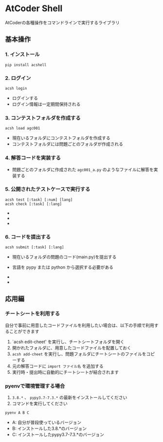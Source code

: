 # AtCoder Shell

AtCoderの各種操作をコマンドラインで実行するライブラリ

## 基本操作

### 1. インストール

```shell
pip install acshell
```

### 2. ログイン

```shell
acsh login
```

- ログインする
- ログイン情報は一定期間保持される

### 3. コンテストフォルダを作成する

```shell
acsh load agc001
```

- 現在いるフォルダにコンテストフォルダを作成する
- コンテストフォルダには問題ごとのフォルダが作成される

### 4. 解答コードを実装する

- 問題ごとのフォルダに作成された `agc001_a.py` のようなファイルに解答を実装する

### 5. 公開されたテストケースで実行する

```shell
acsh test [:task] [:num] [lang]
acsh check [:task] [:lang]
```

- [task]: (必須)問題の記号（A、Bなど）を指定
- [num]: (testで必須)テストケースの番号を指定
- [lang]: (任意)実行言語を指定(python/pypyから選択)

### 6. コードを提出する

```shell
acsh submit [:task] [:lang]
```

- 現在いるフォルダの問題のコード(main.py)を提出する
- 言語を pypy または python から選択する必要がある

- [task]: (必須)問題の記号（A、Bなど）を指定
- [lang]: (必須)実行言語を指定(python/pypyから選択)

## 応用編

### チートシートを利用する

自分で事前に用意したコードファイルを利用したい場合は、以下の手順で利用することができます

1. `acsh edit-cheet' を実行し、チートシートフォルダを開く
2. 開かれたフォルダに、用意したコードファイルを配置しておく
3. `acsh add-cheet` を実行し、問題フォルダにチートシートのファイルをコピーする
4. 元の解答コードに `import ファイル名` を追加する
5. 実行時・提出時に自動的にチートシートが結合されます

### pyenvで環境管理する場合

1. `3.8.*` 、 `pypy3.7-7.3.*` の最新をインストールしてください
2. コマンドを実行してください

```shell
pyenv A B C
```

- A: 自分が普段使っているバージョン
- B: インストールした3.8.*のバージョン
- C: インストールしたpypy3.7-7.3.*のバージョン
